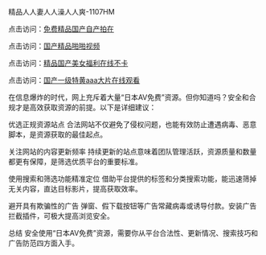 精品人人妻人人澡人人爽-1107HM

点击访问：<a href="https://heiliaoxwd5i8.pages.dev">免费精品国产自产拍在</a>

点击访问：<a href="https://heiliaoow5kzm.pages.dev">国产精品啪啪视频</a>

点击访问：<a href="https://heiliaoxwd5i8.pages.dev">精品国产美女福利在线不卡</a>

点击访问：<a href="https://heiliaozj3tjd.pages.dev">国产一级特黄aaa大片在线观看</a>

在信息爆炸的时代，网上充斥着大量“日本AV免费”资源。但你知道吗？安全和合规才是高效获取资源的前提。以下是详细建议：

优选正规资源站点
合法网站不仅避免了侵权问题，也能有效防止遭遇病毒、恶意脚本，是资源获取的最佳起点。

关注网站的内容更新频率
持续更新的站点意味着团队管理活跃，资源质量和数量都更有保障，是筛选优质平台的重要标准。

使用搜索和筛选功能精准定位
借助平台提供的标签和分类搜索功能，能迅速筛掉无关内容，直达目标影片，提高获取效率。

避开具有欺骗性的广告
弹窗、假下载按钮等广告常藏病毒或诱导付款。安装广告拦截插件，可极大提高浏览安全。

总结
安全使用“日本AV免费”资源，需要你从平台合法性、更新情况、搜索技巧和广告防范四方面入手。

<span style="display:none;">[Canonical link](  )</span>
